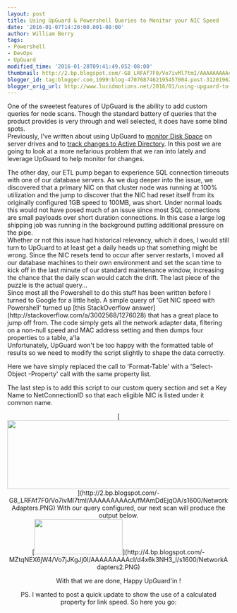 ```yaml
---
layout: post
title: Using UpGuard & Powershell Queries to Monitor your NIC Speed
date: '2016-01-07T14:20:00.001-08:00'
author: William Berry
tags:
- Powershell
- DevOps
- UpGuard
modified_time: '2016-01-28T09:41:49.052-08:00'
thumbnail: http://2.bp.blogspot.com/-G8_LRFAf7F0/Vo7ivMl7tmI/AAAAAAAAAcA/fMAmDdEjqOA/s72-c/NetworkAdapters.PNG
blogger_id: tag:blogger.com,1999:blog-4707687462195457004.post-3120196264169624405
blogger_orig_url: http://www.lucidmotions.net/2016/01/using-upguard-to-query-nic-speed.html
---
```


One of the sweetest features of UpGuard is the ability to add custom queries 
for node scans.  Though the standard battery of queries that the product 
provides is very through and well selected, it does have some blind spots.  
Previously, I've written about using UpGuard to [monitor Disk 
Space](http://www.lucidmotions.net/2015/10/simple-disk-space-check-w-scriptrock.html) 
on server drives and to [track changes to Active 
Directory](http://www.lucidmotions.net/2015/12/scan-active-directory-users-groups-with-powershell.html). 
 In this post we are going to look at a more nefarious problem that we ran 
into lately and leverage UpGuard to help monitor for changes. 
<div> 
<div>The other day, our ETL pump began to experience SQL connection timeouts 
with one of our database servers.  As we dug deeper into the issue, we 
discovered that a primary NIC on that cluster node was running at 100% 
utilization and the jump to discover that the NIC had reset itself from its 
originally configured 1GB speed to 100MB, was short.  Under normal loads this 
would not have posed much of an issue since most SQL connections are small 
payloads over short duration connections. In this case a large log shipping 
job was running in the background putting additional pressure on the pipe.  
<div> 
<div>Whether or not this issue had historical relevancy, which it does, I 
would still turn to UpGuard to at least get a daily heads up that something 
might be wrong.  Since the NIC resets tend to occur after server restarts, I 
moved all our database machines to their own environment and set the scan time 
to kick off in the last minute of our standard maintenance window, increasing 
the chance that the daily scan would catch the drift.  The last piece of the 
puzzle is the actual query...<div> 
<div>Since most all the Powershell to do this stuff has been written before I 
turned to Google for a little help.  A simple query of 'Get NIC speed with 
Powershell' turned up [this StackOverflow 
answer](http://stackoverflow.com/a/3002568/1276028) that has a great place to 
jump off from. The code simply gets all the network adapter data, filtering on 
a non-null speed and MAC address setting and then dumps four properties to a 
table, a'la 
<script 
src="https://gist.github.com/WilliamBerryiii/bbcb2f2ad902c9f38cdd.js"></script> 
<div>Unfortunately, UpGuard won't be too happy with the formatted table of 
results so we need to modify the script slightly to shape the data correctly. 

<script 
src="https://gist.github.com/WilliamBerryiii/f8e1ad9ef6fa15e42676.js"></script> 
Here we have simply replaced the call to 'Format-Table' with a 'Select-Object 
-Property' call with the same property list. 

The last step is to add this script to our custom query section and set a Key 
Name to NetConnectionID so that each eligible NIC is listed under it common 
name. 

<div class="separator" style="clear: both; text-align: center;">[<img 
border="0" height="156" 
src="http://2.bp.blogspot.com/-G8_LRFAf7F0/Vo7ivMl7tmI/AAAAAAAAAcA/fMAmDdEjqOA/s640/NetworkAdapters.PNG" 
width="640" 
/>](http://2.bp.blogspot.com/-G8_LRFAf7F0/Vo7ivMl7tmI/AAAAAAAAAcA/fMAmDdEjqOA/s1600/NetworkAdapters.PNG) 
With our query configured, our next scan will produce the output below. 


<div class="separator" style="clear: both; text-align: center;">[<img 
border="0" height="80" 
src="http://4.bp.blogspot.com/-MZtqNEX6jW4/Vo7jJKgJj0I/AAAAAAAAAcI/d4x6k3NH3_I/s200/NetworkAdapters2.PNG" 
width="200" 
/>](http://4.bp.blogspot.com/-MZtqNEX6jW4/Vo7jJKgJj0I/AAAAAAAAAcI/d4x6k3NH3_I/s1600/NetworkAdapters2.PNG) 





With that we are done, Happy UpGuard'in !<div> 

PS.  I wanted to post a quick update to show the use of a calculated property 
for link speed.  So here you go: 

<script 
src="https://gist.github.com/WilliamBerryiii/0ef15deda29d462b7f34.js"></script> 